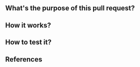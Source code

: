 ## What's the purpose of this pull request?

<!--- Considering the context, what is the problem we'll solve? Where in Quixer's big picture our issue fits in? Write a tweet about the context and the problem itself. --->

## How it works?

<!--- Tell us the role of the new feature, or component, in its context. --->

## How to test it?

<!--- Describe the steps with bullet points. Is there any external link that can be used to better test it or an example? --->

## References

<!--- Spread the knowledge: is there any content you used to create this PR that is worth sharing? --->

<!--- Extra tip: adding references to related issues or mentioning people important to this PR may be good for the documentation and reviewing process --->
